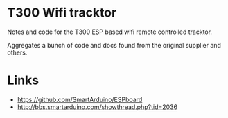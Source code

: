 # T300 Wifi tracktor

Notes and code for the T300 ESP based wifi remote controlled tracktor.

Aggregates a bunch of code and docs found from the original supplier and
others.

# Links
 - https://github.com/SmartArduino/ESPboard
 - http://bbs.smartarduino.com/showthread.php?tid=2036
